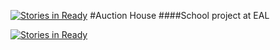[![Stories in Ready](https://badge.waffle.io/peterbork/AuctionHouse.png?label=ready&title=Ready)](https://waffle.io/peterbork/AuctionHouse)
#Auction House
####School project at EAL

[![Stories in Ready](https://badge.waffle.io/peterbork/AuctionHouse.png?label=ready&title=Ready)](http://waffle.io/peterbork/AuctionHouse)
